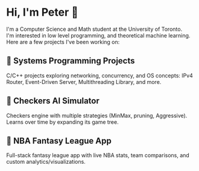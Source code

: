 # Hi, I'm Peter 👋

I'm a Computer Science and Math student at the University of Toronto.  
I'm interested in low level programming, and theoretical machine learning.
Here are a few projects I've been working on:

## 🔹 Systems Programming Projects
C/C++ projects exploring networking, concurrency, and OS concepts: IPv4 Router, Event-Driven Server, Multithreading Library, and more.

## 🔹 Checkers AI Simulator
Checkers engine with multiple strategies (MinMax, pruning, Aggressive). Learns over time by expanding its game tree.

## 🔹 NBA Fantasy League App
Full-stack fantasy league app with live NBA stats, team comparisons, and custom analytics/visualizations.


